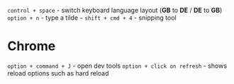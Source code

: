 `control + space` - switch keyboard language layout (**GB** to **DE** / **DE** to **GB**)
`option + n` - type a tilde `~`
`shift + cmd + 4` - snipping tool

# Chrome

`option + command + J` - open dev tools
`option + click on refresh` - shows reload options such as hard reload